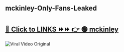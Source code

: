 
 ## mckinley-Only-Fans-Leaked

# <h2><a href="https://clipsfans.com/mckinley&ref=git">🔗 Click to LINKS ⏩⏩ 👉 🟢 mckinley </a></h2>

<a href="https://clipsfans.com/mckinley&ref=git" rel="nofollow" data-target="animated-image.originalLink"><img src="https://i.ibb.co.com/xMMVF88/686577567.gif" alt="Viral Video Original" style="max-width: 100%; display: inline-block;" data-target="animated-image.originalImage"></a>
